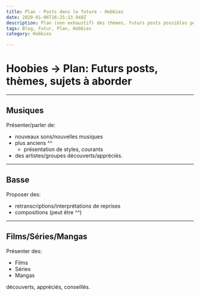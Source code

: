 ```yaml
---
title: Plan - Posts dans le future - Hobbies
date: 2020-01-06T16:25:13.948Z
description: Plan (non exhaustif) des thèmes, futurs posts possibles pour les hobbies
tags: Blog, Futur, Plan, Hobbies
category: Hobbies

---
```


# Hoobies -> Plan: Futurs posts, thèmes, sujets à aborder

--- 

## Musiques

Présenter/parler de:

- nouveaux sons/nouvelles musiques
- plus anciens ^^
    + présentation de styles, courants
- des artistes/groupes découverts/appréciés.

--- 

## Basse

Proposer des:

- retranscriptions/interprétations de reprises
- compositions (peut être ^^)

--- 

## Films/Séries/Mangas

Présenter des:

- Films
- Séries 
- Mangas 

découverts, appréciés, conseillés.
